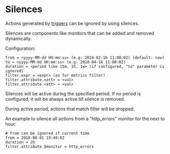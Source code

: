 # Silences

Actions generated by [triggers](monitor-triggers.md) can be ignored by using silences.

Silences are components like monitors that can be added and removed dynamically.

Configuration:

```
from = <yyyy-MM-dd HH:mm:ss> (e.g: 2018-02-16 11:00:02) (default: now)
to = <yyyy-MM-dd HH:mm:ss> (e.g: 2018-04-16 11:00:02)
duration = <period like 15m, 1h, 1w> (if configured, "to" parameter is ignored) 
filter.expr = <expr> (as for metrics filter)
filter.attribute.<att> = <val>
filter.attribute.<att> = <val>
```

Silences will be active during the specified period.
If no period is configured, it will be always active till silence is removed.

During active period, actions that match filter will be dropped.

An example to silence all actions from a "http\_errors" monitor for the next to hour:

```
# from can be ignored if current time
from = 2018-08-01 19:40:02
duration = 2h 
filter.attribute.$monitor = http_errors
```


